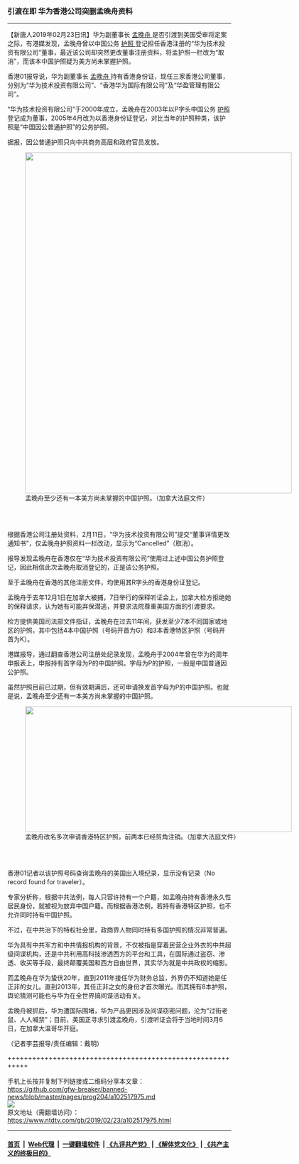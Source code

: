 ### 引渡在即 华为香港公司突删孟晚舟资料
------------------------

<div class="post_content">
 <p>
  【新唐人2019年02月23日讯】华为副董事长
  <a href="https://www.ntdtv.com/gb/孟晚舟.htm">
   孟晚舟
  </a>
  是否引渡到美国受审将定案之际，有港媒发现，孟晚舟曾以中国公务
  <a href="https://www.ntdtv.com/gb/护照.htm">
   护照
  </a>
  登记担任香港注册的“华为技术投资有限公司”董事，最近该公司却突然更改董事注册资料，将孟护照一栏改为“取消”，而该本中国护照疑为美方尚未掌握护照。
 </p>
 <p>
  香港01报导说，华为副董事长
  <a href="https://www.ntdtv.com/gb/孟晚舟.htm">
   孟晚舟
  </a>
  持有香港身份证，现任三家香港公司董事，分别为“华为技术投资有限公司”、“香港华为国际有限公司”及“华盈管理有限公司”。
 </p>
 <p>
  “华为技术投资有限公司”于2000年成立，孟晚舟在2003年以P字头中国公务
  <a href="https://www.ntdtv.com/gb/护照.htm">
   护照
  </a>
  登记成为董事，2005年4月改为以香港身份证登记，对比当年的护照种类，该护照是“中国因公普通护照”的公务护照。
 </p>
 <p>
  据报，因公普通护照只向中共商务高层和政府官员发放。
 </p>
 <figure class="wp-caption alignnone" id="attachment_102517981" style="width: 600px">
  <a href="https://www.ntdtv.com/assets/uploads/2019/02/Hh2nR35INlVGae8AVije3ov5STW2EQUd-VtfhflbX4U.jpg">
   <img alt="" class="size-medium wp-image-102517981" height="768" src="https://www.ntdtv.com/assets/uploads/2019/02/Hh2nR35INlVGae8AVije3ov5STW2EQUd-VtfhflbX4U-600x768.jpg" width="600"/>
  </a>
  <br/><figcaption class="wp-caption-text">
   孟晚舟至少还有一本美方尚未掌握的中国护照。（加拿大法庭文件）
  </figcaption><br/>
 </figure><br/>
 <p>
  根据香港公司注册处资料，2月11日，“华为技术投资有限公司”提交“董事详情更改通知书”，仅孟晚舟护照资料一栏改动，显示为“Cancelled”（取消）。
 </p>
 <p>
  报导发现孟晚舟在香港仅在“华为技术投资有限公司”使用过上述中国公务护照登记，因此相信此次孟晚舟取消登记的，正是该公务护照。
 </p>
 <p>
  至于孟晚舟在香港的其他注册文件，均使用其R字头的香港身份证登记。
 </p>
 <p>
  孟晚舟于去年12月1日在加拿大被捕，7日举行的保释听证会上，加拿大检方拒绝她的保释请求，认为她有可能弃保潜逃，并要求法院尊重美国方面的引渡要求。
 </p>
 <p>
  检方提供美国司法部文件指证，孟晚舟在过去11年间，获发至少7本不同国家或地区的护照，其中包括4本中国护照（号码开首为G）和3本香港特区护照（号码开首为K）。
 </p>
 <p>
  港媒报导，通过翻查香港公司注册处纪录发现，孟晚舟于2004年曾在华为的周年申报表上，申报持有首字母为P的中国护照。字母为P的护照，一般是中国普通因公护照。
 </p>
 <p>
  虽然护照目前已过期，但有效期满后，还可申请换发首字母为P的中国护照。也就是说，孟晚舟至少还有一本美方尚未掌握的中国护照。
 </p>
 <figure class="wp-caption alignnone" id="attachment_102517979" style="width: 600px">
  <a href="https://www.ntdtv.com/assets/uploads/2019/02/zYRrxncKwAFuMlbx4S675OGpA_fttiQNkl832pJfN9o.jpg">
   <img alt="" class="size-medium wp-image-102517979" height="283" src="https://www.ntdtv.com/assets/uploads/2019/02/zYRrxncKwAFuMlbx4S675OGpA_fttiQNkl832pJfN9o-600x283.jpg" width="600"/>
  </a>
  <br/><figcaption class="wp-caption-text">
   孟晚舟改名多次申请香港特区护照，前两本已经剪角注销。（加拿大法庭文件）
  </figcaption><br/>
 </figure><br/>
 <p>
  香港01记者以该护照号码查询孟晚舟的美国出入境纪录，显示没有记录（No record found for traveler）。
 </p>
 <p>
  专家分析称，根据中共法例，每人只容许持有一个户籍，如孟晚舟持有香港永久性居民身份，就被视为放弃中国户籍。而根据香港法例，若持有香港特区护照，也不允许同时持有中国护照。
 </p>
 <p>
  不过，在中共治下的特权社会里，政商界人物同时持有多国护照的情况非常普遍。
 </p>
 <p>
  华为具有中共军方和中共情报机构的背景，不仅被指是穿着民营企业外衣的中共超级间谍机构，还是中共利用高科技渗透西方的平台和工具，在国际通过盗窃、渗透、收买等手段，最终颠覆美国和西方自由世界，其实华为就是中共政权的缩影。
 </p>
 <p>
  而孟晚舟在华为蛰伏20年，直到2011年接任华为财务总监，外界仍不知道她是任正非的女儿。直到2013年，其任正非之女的身份才首次曝光。而其拥有8本护照，舆论猜测可能也与华为在全世界搞间谍活动有关。
 </p>
 <p>
  孟晚舟被抓后，华为遭国际围堵，华为产品更因涉及间谍窃密问题，沦为“过街老鼠、人人喊禁”；目前，美国正寻求引渡孟晚舟，引渡听证会将于当地时间3月6日，在加拿大温哥华开庭。
 </p>
 <p>
  （记者李芸报导/责任编辑：戴明）
 </p>
 <div class="single_ad">
 </div>
</div>

+++++++++++++++++++++++++++++++++++++++++++++++++++++++++++<br/><br/>
手机上长按并复制下列链接或二维码分享本文章：<br/>
https://github.com/gfw-breaker/banned-news/blob/master/pages/prog204/a102517975.md <br/>
<a href='https://github.com/gfw-breaker/banned-news/blob/master/pages/prog204/a102517975.md'><img src='https://github.com/gfw-breaker/banned-news/blob/master/pages/prog204/a102517975.md.png'/></a> <br/>
原文地址（需翻墙访问）：https://www.ntdtv.com/gb/2019/02/23/a102517975.html


------------------------
#### [首页](https://github.com/gfw-breaker/banned-news/blob/master/README.md) &nbsp;|&nbsp; [Web代理](https://github.com/labour-camp/helloworld) &nbsp;|&nbsp; [一键翻墙软件](https://github.com/gfw-breaker/nogfw/blob/master/README.md) &nbsp;| [《九评共产党》](https://github.com/gfw-breaker/9ping.md/blob/master/README.md#九评之一评共产党是什么) | [《解体党文化》](https://github.com/gfw-breaker/jtdwh.md/blob/master/README.md) | [《共产主义的终极目的》](https://github.com/gfw-breaker/gczydzjmd.md/blob/master/README.md)

